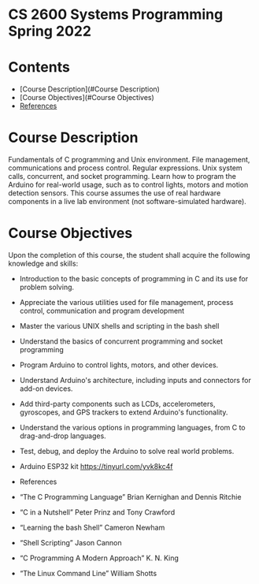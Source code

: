# CS 2600 Systems Programming Spring 2022

# Contents

- [Course Description](#Course Description)
- [Course Objectives](#Course Objectives)
- [References](#References)
<!-- - [Code of conduct](#code-of-conduct)
- [Team](#team) -->

# Course Description  
Fundamentals of C programming 
and Unix environment. File management, communications and process control. Regular expressions. Unix system calls, concurrent, and socket programming. Learn how to program the Arduino for real-world usage, such as to control lights, motors and motion detection sensors. This course assumes the use of real hardware components in a live lab environment (not software-simulated hardware).   

# Course Objectives
Upon the completion of this course, the student shall acquire the following knowledge and skills:
* Introduction to the basic concepts of programming in C and its use for problem solving.
* Appreciate the various utilities used for file management, process control, communication and program development
* Master the various UNIX shells and scripting in the bash shell
* Understand the basics of concurrent programming and socket programming
* Program Arduino to control lights, motors, and other devices.
* Understand Arduino's architecture, including inputs and connectors for add-on devices.
* Add third-party components such as LCDs, accelerometers, gyroscopes, and GPS trackers to extend Arduino's functionality.
* Understand the various options in programming languages, from C to drag-and-drop languages.
* Test, debug, and deploy the Arduino to solve real world problems.
* Arduino ESP32 kit 
 https://tinyurl.com/yvk8kc4f

* References  
 * “The C Programming Language”
 Brian Kernighan and Dennis Ritchie  
 * “C in a Nutshell”
 Peter Prinz and Tony Crawford  
 * “Learning the bash Shell”
 Cameron Newham  
 * “Shell Scripting”
 Jason Cannon  
 * “C Programming A Modern Approach” 
 K. N. King  
 * “The Linux Command Line”
 William Shotts  

